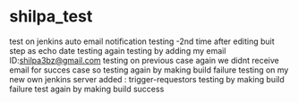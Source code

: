 # shilpa_test
test on jenkins auto email notification
testing -2nd time after editing buit step as echo date
testing again
testing by adding my email ID:shilpa3bz@gmail.com
testing on previous case again
we didnt receive email for succes case so testing again by making build failure
testing on my new own jenkins server
added : trigger-requestors
testing by making build failure
test again by making build success
